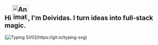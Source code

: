 ## Hi <img src="https://fonts.gstatic.com/s/e/notoemoji/latest/270c_fe0f/512.gif" alt="Animated Emoji" width="50" height="50">, I'm Deividas. I turn ideas into full-stack magic.

[![Typing SVG](https://readme-typing-svg.demolab.com?font=Fira+Code&duration=2000&pause=1000&color=FFFFFF&multiline=true&repeat=false&width=800&height=120&lines=Frontend+Development%3A+JavaScript+%F0%9F%93%9C%2C+React+%E2%9A%9B%EF%B8%8F;Backend+Development%3A+Java+%E2%98%95%2C+Spring+Boot+%F0%9F%8D%83%2C+Python+%F0%9F%90%8D%2C+C%23+%F0%9F%94%A7;Database%3A+SQL+%F0%9F%97%84%EF%B8%8F;Cloud+Platforms%3A+AWS+%E2%98%81%EF%B8%8F;%E2%98%95%2C+%E2%98%95%2C+%E2%98%95%2C+%E2%98%95%2C+%E2%98%95%2C+%E2%98%95......)](https://git.io/typing-svg)


<!-- ## Hi <img src="https://iam-weijie.github.io/wave/hand-emoji.svg" alt="Animated Emoji" width="50" height="50">, I'm Deividas. I turn ideas into full-stack magic. -->

<!--
- **Frontend Development**: JavaScript 📜, React ⚛️
- **Backend Development**: Java ☕, Spring Boot 🍃, Python 🐍, C# 🔧
- **Database**: SQL 🗄️
- **Cloud Platforms**: AWS ☁️
-->

<!-- ![snake gif](https://github.com/Elorts/Elorts/blob/output/github-snake-dark.svg) -->

<!-- ![languages](https://github.com/Elorts/Elorts/blob/main/invertedGitHub.png?raw=true)
<!-- ![languages](https://github.com/Elorts/Elorts/blob/main/GitHubProfile.png?raw=true)
<!--
**Elorts/Elorts** is a ✨ _special_ ✨ repository because its `README.md` (this file) appears on your GitHub profile.

Here are some ideas to get you started:

- 🔭 I’m currently working on ...
- 🌱 I’m currently learning ...
- 👯 I’m looking to collaborate on ...
- 🤔 I’m looking for help with ...
- 💬 Ask me about ...
- 📫 How to reach me: ...
- 😄 Pronouns: ...
- ⚡ Fun fact: ...
-->
